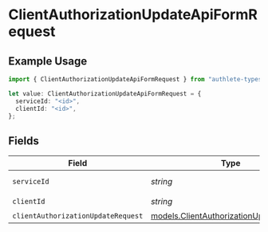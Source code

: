 # ClientAuthorizationUpdateApiFormRequest

## Example Usage

```typescript
import { ClientAuthorizationUpdateApiFormRequest } from "authlete-typescript-sdk/models/operations";

let value: ClientAuthorizationUpdateApiFormRequest = {
  serviceId: "<id>",
  clientId: "<id>",
};
```

## Fields

| Field                                                                                       | Type                                                                                        | Required                                                                                    | Description                                                                                 |
| ------------------------------------------------------------------------------------------- | ------------------------------------------------------------------------------------------- | ------------------------------------------------------------------------------------------- | ------------------------------------------------------------------------------------------- |
| `serviceId`                                                                                 | *string*                                                                                    | :heavy_check_mark:                                                                          | A service ID.                                                                               |
| `clientId`                                                                                  | *string*                                                                                    | :heavy_check_mark:                                                                          | A client ID.<br/>                                                                           |
| `clientAuthorizationUpdateRequest`                                                          | [models.ClientAuthorizationUpdateRequest](../../models/clientauthorizationupdaterequest.md) | :heavy_minus_sign:                                                                          | N/A                                                                                         |